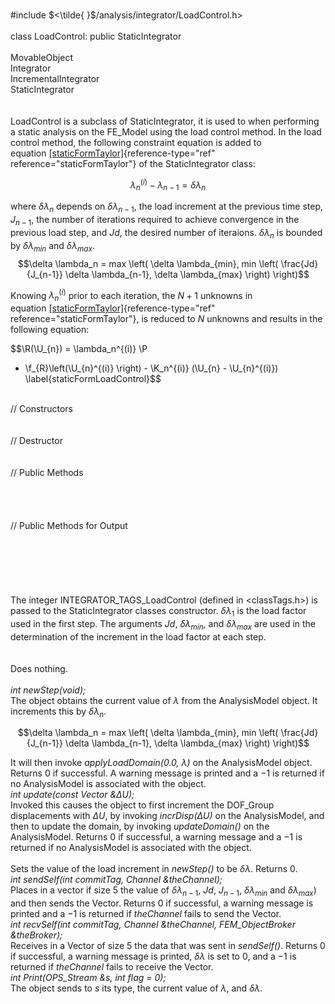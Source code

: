 \
\#include $<\tilde{ }$/analysis/integrator/LoadControl.h$>$\
\
class LoadControl: public StaticIntegrator\
\
MovableObject\
Integrator\
IncrementalIntegrator\
StaticIntegrator\
\
\
LoadControl is a subclass of StaticIntegrator, it is used to when
performing a static analysis on the FE_Model using the load control
method. In the load control method, the following constraint equation is
added to
equation [\[staticFormTaylor\]](#staticFormTaylor){reference-type="ref"
reference="staticFormTaylor"} of the StaticIntegrator class:

$$\lambda_n^{(i)} - \lambda_{n-1} = \delta \lambda_n$$

where $\delta \lambda_n$ depends on $\delta \lambda_{n-1}$, the load
increment at the previous time step, $J_{n-1}$, the number of iterations
required to achieve convergence in the previous load step, and $Jd$, the
desired number of iteraions. $\delta
\lambda_n$ is bounded by $\delta \lambda_{min}$ and
$\delta \lambda_{max}$.\
$$\delta \lambda_n = max \left( \delta \lambda_{min}, min \left(
\frac{Jd}{J_{n-1}} \delta \lambda_{n-1}, \delta \lambda_{max} \right) \right)$$

Knowing $\lambda_n^{(i)}$ prior to each iteration, the $N+1$ unknowns in
equation [\[staticFormTaylor\]](#staticFormTaylor){reference-type="ref"
reference="staticFormTaylor"}, is reduced to $N$ unknowns and results in
the following equation:

$$\R(\U_{n}) = \lambda_n^{(i)} \P 
 - \f_{R}\left(\U_{n}^{(i)} \right) - 
\K_n^{(i)} 
(\U_{n} - \U_{n}^{(i)})  
\label{staticFormLoadControl}$$

\
// Constructors\
\
\
// Destructor\
\
\
// Public Methods\
\
\
\
\
// Public Methods for Output\
\
\
\
\
\
\
The integer INTEGRATOR_TAGS_LoadControl (defined in $<$classTags.h$>$)
is passed to the StaticIntegrator classes constructor.
$\delta \lambda_1$ is the load factor used in the first step. The
arguments $Jd$, $\delta \lambda_{min}$, and $\delta
\lambda_{max}$ are used in the determination of the increment in the
load factor at each step.\
\
\
Does nothing.\
\
*int newStep(void);*\
The object obtains the current value of $\lambda$ from the AnalysisModel
object. It increments this by $\delta \lambda_n$.

$$\delta \lambda_n = max \left( \delta \lambda_{min}, min \left(
\frac{Jd}{J_{n-1}} \delta \lambda_{n-1}, \delta \lambda_{max} \right) \right)$$

It will then invoke *applyLoadDomain(0.0, $\lambda$)* on the
AnalysisModel object. Returns $0$ if successful. A warning message is
printed and a $-1$ is returned if no AnalysisModel is associated with
the object.\
*int update(const Vector &$\Delta U$);*\
Invoked this causes the object to first increment the DOF_Group
displacements with $\Delta U$, by invoking *incrDisp($\Delta U)$* on the
AnalysisModel, and then to update the domain, by invoking
*updateDomain()* on the AnalysisModel. Returns $0$ if successful, a
warning message and a $-1$ is returned if no AnalysisModel is associated
with the object.\
\
Sets the value of the load increment in *newStep()* to be $\delta
\lambda$. Returns $0$.\
*int sendSelf(int commitTag, Channel &theChannel);* \
Places in a vector if size 5 the value of $\delta \lambda_{n-1}$, $Jd$,
$J_{n-1}$, $\delta \lambda_{min}$ and $\delta \lambda_{max}$) and then
sends the Vector. Returns $0$ if successful, a warning message is
printed and a $-1$ is returned if *theChannel* fails to send the
Vector.\
*int recvSelf(int commitTag, Channel &theChannel, FEM_ObjectBroker
&theBroker);* \
Receives in a Vector of size 5 the data that was sent in *sendSelf()*.
Returns $0$ if successful, a warning message is printed, $\delta
\lambda$ is set to $0$, and a $-1$ is returned if *theChannel* fails to
receive the Vector.\
*int Print(OPS_Stream &s, int flag = 0);*\
The object sends to $s$ its type, the current value of $\lambda$, and
$\delta \lambda$.
